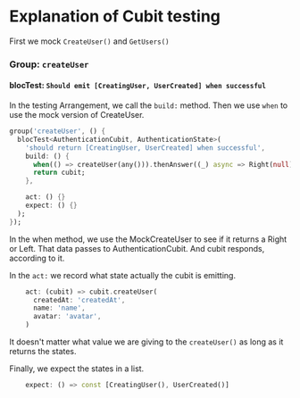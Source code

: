 # Explanation of Cubit testing

First we mock `CreateUser()` and `GetUsers()`

### Group: `createUser`
#### blocTest: `Should emit [CreatingUser, UserCreated] when successful`
In the testing Arrangement, we call the `build:` method. Then we use `when` to use the mock version of CreateUser.<br>
```dart
group('createUser', () {
  blocTest<AuthenticationCubit, AuthenticationState>(
    'should return [CreatingUser, UserCreated] when successful', 
    build: () {
      when(() => createUser(any())).thenAnswer((_) async => Right(null));
      return cubit;
    },

    act: () {}
    expect: () {}
  );
});
```
In the when method, we use the MockCreateUser to see if it returns a Right or Left. 
That data passes to AuthenticationCubit. And cubit responds, according to it.

In the `act:` we record what state actually the cubit is emitting.
```dart
    act: (cubit) => cubit.createUser(
      createdAt: 'createdAt',
      name: 'name',
      avatar: 'avatar',
    )
```
It doesn't matter what value we are giving to the `createUser()` as long as it returns the states.

Finally, we expect the states in a list.
```dart
    expect: () => const [CreatingUser(), UserCreated()]
```
